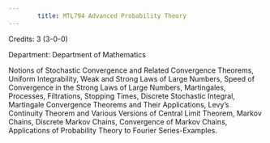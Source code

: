 ```yaml
---
        title: MTL794 Advanced Probability Theory
---
```

Credits: 3 (3-0-0)

Department: Department of Mathematics

Notions of Stochastic Convergence and Related Convergence Theorems, Uniform Integrability, Weak and Strong Laws of Large Numbers, Speed of Convergence in the Strong Laws of Large Numbers, Martingales, Processes, Filtrations, Stopping Times, Discrete Stochastic Integral, Martingale Convergence Theorems and Their Applications, Levy’s Continuity Theorem and Various Versions of Central Limit Theorem, Markov Chains, Discrete Markov Chains, Convergence of Markov Chains, Applications of Probability Theory to Fourier Series-Examples.